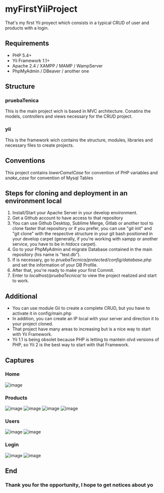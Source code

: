 # myFirstYiiProject
That's my first Yii proyect which consists in a typical CRUD of user and products with a login.

## Requirements
- PHP 5.4+
- Yii Framework 1.1+
- Apache 2.4 / XAMPP / MAMP / WampServer
- PhpMyAdmin / DBeaver / another one

## Structure
### pruebaTenica
This is the main project wich is based in MVC architecture. Conatins the models, controllers and views necessary for the CRUD project.
### yii
This is the framework wich contains the structure, modules, libraries and necessary files to create projects.

## Conventions
This project contains *lowerCamelCase* for convention of PHP variables and *snake_case* for convention of Mysql Tables

## Steps for cloning and deployment in an environment local
1. Install/Start your Apache Server in your develop environment.
2. Get a Github account to have access to that repository
3. You can use Github Desktop, Sublime Merge, Gitlab or another tool to clone faster that repository or if you prefer, you can use "git init" and "git clone" with the respective structure in your git bash positioned in your develop carpet (generally, if you're working with xampp or another service, you have to be in *htdocs* carpet).
4. Go to your PhpMyAdmin and migrate Database contained in the main repository (his name is "test.db").
5. If is necessary, go to *pruebaTecnica/protected/config/database.php* and set the information of your DB Profile.
6. After that, you're ready to make your first Commit.
7. Enter to *localhost/pruebaTecnica/* to view the project realized and start to work.

## Additional
- You can use module Gii to create a complete CRUD, but you have to activate it in config/main.php
- In addition, you can create an IP local with your server and direction it to your project cloned.
- That project have many areas to increasing but is a nice way to start with Yii Framework.
- Yii 1.1 is being obsolet because PHP is letting to mantein olvd versions of PHP, so Yii 2 is the best way to start with that Framework.

## Captures
### Home
![image](https://github.com/ChristopherDO996/myFirstYiiProject/assets/78398245/6ad7e49d-2073-425e-9d2b-29be52689e4b)

### Products
![image](https://github.com/ChristopherDO996/myFirstYiiProject/assets/78398245/34a57e38-5ba5-4f37-ac10-ed79e74ad687)
![image](https://github.com/ChristopherDO996/myFirstYiiProject/assets/78398245/f03b76f9-cc3d-4203-a073-7de91427a0d4)
![image](https://github.com/ChristopherDO996/myFirstYiiProject/assets/78398245/98ba311a-2cdb-4986-be4d-71f9f4e678ef)
![image](https://github.com/ChristopherDO996/myFirstYiiProject/assets/78398245/afc9008d-d0f2-45eb-a23f-f8317d0ad679)

### Users
![image](https://github.com/ChristopherDO996/myFirstYiiProject/assets/78398245/749f1b78-d514-4ca9-9fe0-34558e1ad2f5)
![image](https://github.com/ChristopherDO996/myFirstYiiProject/assets/78398245/291798b0-76ee-4dca-b729-0fdfa94f38fe)

### Login
![image](https://github.com/ChristopherDO996/myFirstYiiProject/assets/78398245/de53019d-fa0e-4682-8552-721cc78d1661)
![image](https://github.com/ChristopherDO996/myFirstYiiProject/assets/78398245/28af5745-d0b4-4e10-ac42-9cc265c5fcf8)

## End
### Thank you for the opportunity, I hope to get notices about yo
